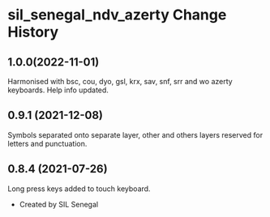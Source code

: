 sil_senegal_ndv_azerty Change History
====================

1.0.0(2022-11-01)
------------------------
Harmonised with bsc, cou, dyo, gsl, krx, sav, snf, srr and wo azerty keyboards.
Help info updated.

0.9.1 (2021-12-08)
------------------
Symbols separated onto separate layer, other and others layers reserved for letters and punctuation.


0.8.4 (2021-07-26)
----------------
Long press keys added to touch keyboard.
* Created by SIL Senegal
